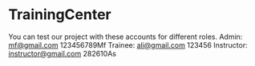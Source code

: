 # TrainingCenter
You can test our project with these accounts for different roles.
Admin:
mf@gmail.com
123456789Mf
Trainee:
ali@gmail.com
123456
Instructor:
instructor@gmail.com
282610As
